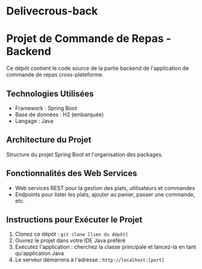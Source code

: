 # Delivecrous-back
# Projet de Commande de Repas - Backend

Ce dépôt contient le code source de la partie backend de l'application de commande de repas cross-plateforme.

## Technologies Utilisées
- Framework : Spring Boot
- Base de données : H2 (embarquée)
- Langage : Java

## Architecture du Projet
Structure du projet Spring Boot et l'organisation des packages.

## Fonctionnalités des Web Services
- Web services REST pour la gestion des plats, utilisateurs et commandes
- Endpoints pour lister les plats, ajouter au panier, passer une commande, etc.

## Instructions pour Exécuter le Projet
1. Clonez ce dépôt : `git clone [lien du dépôt]`
2. Ouvrez le projet dans votre IDE Java préféré
3. Exécutez l'application : cherchez la classe principale et lancez-la en tant qu'application Java
4. Le serveur démarrera à l'adresse : `http://localhost:[port]`
